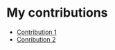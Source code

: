 # My contributions

- [Contribution 1](https://github.com/zuri-training/My-Debtors-Project-Team33/commit/c453fb0c8bcad40f67a900f0a06d66b0e61c4982)
- [Conribution 2](https://github.com/zuri-training/My-Debtors-Project-Team33/commit/c453fb0c8bcad40f67a900f0a06d66b0e61c4982)
